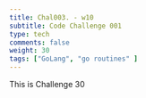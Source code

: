 ```yaml
---
title: Chal003. - w10
subtitle: Code Challenge 001
type: tech
comments: false
weight: 30
tags: ["GoLang", "go routines" ]
---
```

This is Challenge 30